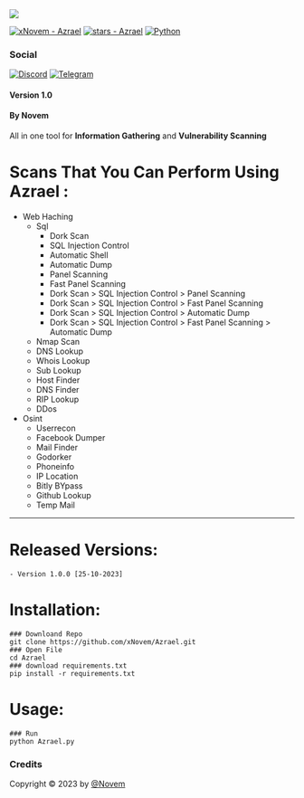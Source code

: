 <img src="https://i.ibb.co/CMwFsbQ/rounded-in-photoretrica.png">

<a href="https://github.com/xNovem/Azrael" title="Go to GitHub repo"><img src="https://img.shields.io/static/v1?label=xNovem&message=Azrael&color=black&logo=github" alt="xNovem - Azrael"></a>
<a href="https://github.com/xNovem/Azrael"><img src="https://img.shields.io/github/stars/xNovem/Azrael?style=social" alt="stars - Azrael"></a>
<a href="discord.gg/tem"><img src="https://img.shields.io/badge/Python-black?style=flat&logo=python&logoColor=white&link=discord.gg/tem" alt="Python" /></a>

### Social
<p> <a href="https://discord.com/invite/PZjeNhX8jv"><img src="https://img.shields.io/badge/Discord-5865F2?style=flat&logo=Discord&logoColor=white&link=https://discord.com/invite/PZjeNhX8jv" alt="Discord" /></a> 
<a href="https://t.me/xNovem"><img src="https://img.shields.io/badge/Telegram-0088CC?style=flat&logo=Telegram&logoColor=white&link=https://t.me/xNovem" alt="Telegram" /></a></p>

#### Version 1.0
#### By Novem
All in one tool for **Information Gathering** and **Vulnerability Scanning**

# Scans That You Can Perform Using Azrael :
+ Web Haching 
	+ Sql
      - Dork Scan
      - SQL Injection Control
      - Automatic Shell
      - Automatic Dump
      - Panel Scanning
      - Fast Panel Scanning 
      - Dork Scan > SQL Injection Control > Panel Scanning
      - Dork Scan > SQL Injection Control > Fast Panel Scanning
      - Dork Scan > SQL Injection Control > Automatic Dump
      - Dork Scan > SQL Injection Control > Fast Panel Scanning > Automatic Dump
	- Nmap Scan
  - DNS Lookup
  - Whois Lookup
  - Sub Lookup
  - Host Finder
  - DNS Finder
  - RIP Lookup
  - DDos 
+ Osint
	- Userrecon
  - Facebook Dumper
  - Mail Finder
  - Godorker
  - Phoneinfo
  - IP Location
  - Bitly BYpass
  - Github Lookup
  - Temp Mail  

---
# Released Versions:
    - Version 1.0.0 [25-10-2023]

# Installation:
    ### Downloand Repo
    git clone https://github.com/xNovem/Azrael.git
    ### Open File
    cd Azrael
    ### download requirements.txt
    pip install -r requirements.txt

# Usage:
    ### Run
    python Azrael.py

### Credits
Copyright © 2023 by <a href="https://github.com/xNovem">@Novem</a> 


